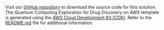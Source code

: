 Visit our [GitHub repository][source] to download the source code for this solution. The Quantum Computing Exploration for Drug Discovery on AWS template is generated using the [AWS Cloud Development Kit (CDK)][cdk]. Refer to the [README.md][readme] file for additional information.

[source]: https://github.com/awslabs/quantum-computing-exploration-for-drug-discovery-on-aws
[cdk]: http://aws.amazon.com/cdk/
[template-url]: ./deployment.md
[readme]: https://github.com/awslabs/quantum-computing-exploration-for-drug-discovery-on-aws#readme